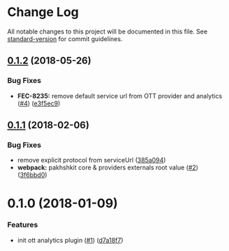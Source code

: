 # Change Log

All notable changes to this project will be documented in this file. See [standard-version](https://github.com/conventional-changelog/standard-version) for commit guidelines.

<a name="0.1.2"></a>
## [0.1.2](https://github.com/vidiun/pakhshkit-ott-analytics/compare/v0.1.1...v0.1.2) (2018-05-26)


### Bug Fixes

* **FEC-8235:** remove default service url from OTT provider and analytics ([#4](https://github.com/vidiun/pakhshkit-ott-analytics/issues/4)) ([e3f5ec9](https://github.com/vidiun/pakhshkit-ott-analytics/commit/e3f5ec9))



<a name="0.1.1"></a>
## [0.1.1](https://github.com/vidiun/pakhshkit-ott-analytics/compare/v0.1.0...v0.1.1) (2018-02-06)


### Bug Fixes

* remove explicit protocol from serviceUrl ([385a094](https://github.com/vidiun/pakhshkit-ott-analytics/commit/385a094))
* **webpack:** pakhshkit core & providers externals root value ([#2](https://github.com/vidiun/pakhshkit-ott-analytics/issues/2)) ([3f6bbd0](https://github.com/vidiun/pakhshkit-ott-analytics/commit/3f6bbd0))



<a name="0.1.0"></a>
# 0.1.0 (2018-01-09)


### Features

* init ott analytics plugin ([#1](https://github.com/vidiun/pakhshkit-ott-analytics/issues/1)) ([d7a18f7](https://github.com/vidiun/pakhshkit-ott-analytics/commit/d7a18f7))
